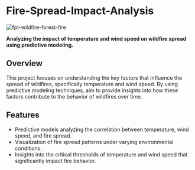 # Fire-Spread-Impact-Analysis
![fpt-wildfire-forest-fire](https://github.com/user-attachments/assets/89a25882-f6f9-4421-afc1-2262d951505b)

**Analyzing the impact of temperature and wind speed on wildfire spread using predictive modeling.**

## Overview
This project focuses on understanding the key factors that influence the spread of wildfires, specifically temperature and wind speed. By using predictive modeling techniques, aim to provide insights into how these factors contribute to the behavior of wildfires over time.

## Features
- Predictive models analyzing the correlation between temperature, wind speed, and fire spread.
- Visualization of fire spread patterns under varying environmental conditions.
- Insights into the critical thresholds of temperature and wind speed that significantly impact fire behavior.
